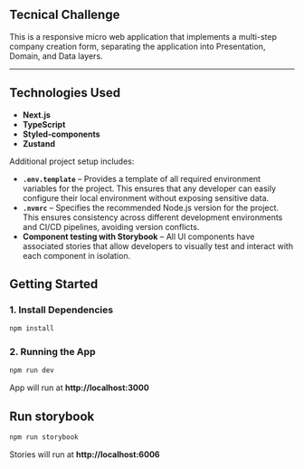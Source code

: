 ## Tecnical Challenge

This is a responsive micro web application that implements a multi-step company creation form, separating the application into Presentation, Domain, and Data layers.

---

## Technologies Used

- **Next.js**  
- **TypeScript**  
- **Styled-components**  
- **Zustand**  

Additional project setup includes:

- **`.env.template`** – Provides a template of all required environment variables for the project. This ensures that any developer can easily configure their local environment without exposing sensitive data.  
- **`.nvmrc`** – Specifies the recommended Node.js version for the project. This ensures consistency across different development environments and CI/CD pipelines, avoiding version conflicts.  
- **Component testing with Storybook** – All UI components have associated stories that allow developers to visually test and interact with each component in isolation. 



## Getting Started

### 1. Install Dependencies

```bash
npm install
```

### 2. Running the App
```bash
npm run dev
```
App will run at **http://localhost:3000**

## Run storybook

```bash
npm run storybook
```
Stories will run at **http://localhost:6006**

